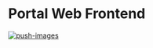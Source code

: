 # Portal Web Frontend
[![push-images](https://github.com/bolsel/portal-web-frontend/actions/workflows/push-images.yml/badge.svg)](https://github.com/bolsel/portal-web-frontend/actions/workflows/push-images.yml)
